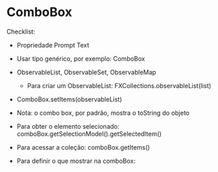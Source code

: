 # ComboBox

Checklist: 

- Propriedade Prompt Text 

- Usar tipo genérico, por exemplo: ComboBox<Person> 

- ObservableList<Person>, ObservableSet<Person>, ObservableMap<Person> 
  - Para criar um ObservableList: FXCollections.observableList(list) 
- ComboBox.setItems(observableList)
- Nota: o combo box, por padrão, mostra o toString do objeto 
- Para obter o elemento selecionado: comboBox.getSelectionModel().getSelectedItem() 
- Para acessar a coleção: comboBox.getItems() 
- Para definir o que mostrar na comboBox:

